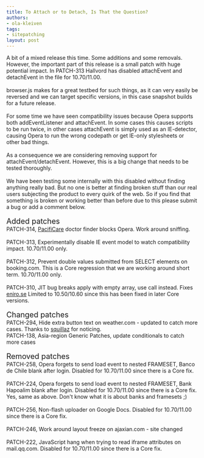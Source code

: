 ```yaml
---
title: To Attach or to Detach, Is That the Question?
authors:
- ola-kleiven
tags:
- sitepatching
layout: post
---
```

A bit of a mixed release this time. Some additions and some removals. However, the important part of this release is a small patch with huge potential impact. In PATCH-313 Hallvord has disabled attachEvent and detachEvent in the file for 10.70/11.00.<br/><br/>browser.js makes for a great testbed for such things, as it can very easily be reversed and we can target specific versions, in this case snapshot builds for a future release.<br/><br/>For some time we have seen compatibility issues because Opera supports both addEventListener and attachEvent. In some cases this causes scripts to be run twice, in other cases attachEvent is simply used as an IE-detector, causing Opera to run the wrong codepath or get IE-only stylesheets or other bad things.<br/><br/>As a consequence we are considering removing support for attachEvent/detachEvent. However, this is a big change that needs to be tested thoroughly.<br/><br/>We have been testing some internally with this disabled without finding anything really bad. But no one is better at finding broken stuff than our real users subjecting the product to every quirk of the web. So if you find that something is broken or working better than before due to this please submit a bug or add a comment below.<br/><br/><span style="font-size: 140%">Added patches</span><br/>PATCH-314, <a href="http://www.pacificare.com/" target="_blank">PacifiCare</a> doctor finder blocks Opera. Work around sniffing.<br/><br/>PATCH-313, Experimentally disable IE event model to watch compatibility impact. 10.70/11.00 only.<br/><br/>PATCH-312, Prevent double values submitted from SELECT elements on booking.com. This is a Core regression that we are working around short term. 10.70/11.00 only.<br/><br/>PATCH-310, JIT bug breaks apply with empty array, use call instead. Fixes <a href="http://kartor.eniro.se" target="_blank">eniro.se</a> Limited to 10.50/10.60 since this has been fixed in later Core versions.<br/> <br/><span style="font-size: 140%">Changed patches</span><br/>PATCH-294, Hide extra button text on weather.com - updated to catch more cases. Thanks to <a href="http://my.opera.com/squillaz/" target="_blank">squillaz</a> for noticing.<br/>PATCH-138, Asia-region Generic Patches, update conditionals to catch more cases<br/> <br/><span style="font-size: 140%">Removed patches</span><br/>PATCH-258, Opera forgets to send load event to nested FRAMESET, Banco de Chile blank after login. Disabled for 10.70/11.00 since there is a Core fix.<br/><br/>PATCH-224, Opera forgets to send load event to nested FRAMESET, Bank Hapoalim blank after login. Disabled for 10.70/11.00 since there is a Core fix. Yes, same as above. Don&#39;t know what it is about banks and framesets ;)<br/><br/>PATCH-256, Non-flash uploader on Google Docs. Disabled for 10.70/11.00 since there is a Core fix.<br/><br/>PATCH-246, Work around layout freeze on ajaxian.com - site changed<br/><br/>PATCH-222, JavaScript hang when trying to read iframe attributes on mail.qq.com. Disabled for 10.70/11.00 since there is a Core fix.
